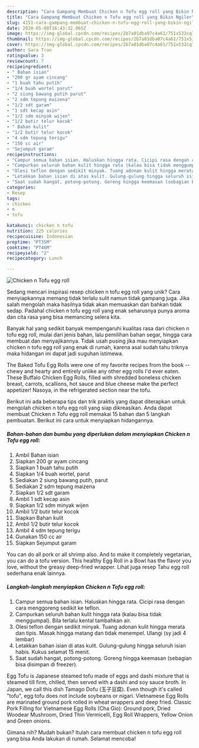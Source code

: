 ```yaml
---
description: "Cara Gampang Membuat Chicken n Tofu egg roll yang Bikin Ngiler"
title: "Cara Gampang Membuat Chicken n Tofu egg roll yang Bikin Ngiler"
slug: 4151-cara-gampang-membuat-chicken-n-tofu-egg-roll-yang-bikin-ngiler
date: 2020-05-08T16:43:32.065Z
image: https://img-global.cpcdn.com/recipes/2b7a01dba07c4a61/751x532cq70/chicken-n-tofu-egg-roll-foto-resep-utama.jpg
thumbnail: https://img-global.cpcdn.com/recipes/2b7a01dba07c4a61/751x532cq70/chicken-n-tofu-egg-roll-foto-resep-utama.jpg
cover: https://img-global.cpcdn.com/recipes/2b7a01dba07c4a61/751x532cq70/chicken-n-tofu-egg-roll-foto-resep-utama.jpg
author: Sara Tran
ratingvalue: 3
reviewcount: 7
recipeingredient:
- " Bahan isian"
- "200 gr ayam cincang"
- "1 buah tahu putih"
- "1/4 buah wortel parut"
- "2 siung bawang putih parut"
- "2 sdm tepung maizena"
- "1/2 sdt garam"
- "1 sdt kecap asin"
- "1/2 sdm minyak wijen"
- "1/2 butir telur kocok"
- " Bahan kulit"
- "1/2 butir telur kocok"
- "4 sdm tepung terigu"
- "150 cc air"
- "Sejumput garam"
recipeinstructions:
- "Campur semua bahan isian. Haluskan hingga rata. Cicipi rasa dengan cara menggoreng sedikit ke teflon."
- "Campurkan seluruh bahan kulit hingga rata (kalau bisa tidak menggumpal). Bila terlalu kental tambahkan air."
- "Olesi teflon dengan sedikit minyak. Tuang adonan kulit hingga merata dan tipis. Masak hingga matang dan tidak menempel. Ulangi (sy jadi 4 lembar)"
- "Letakkan bahan isian di atas kulit. Gulung-gulung hingga seluruh isian habis. Kukus selamat 15 menit."
- "Saat sudah hangat, potong-potong. Goreng hingga keemasan (sebagian bisa disimpan di freezer)."
categories:
- Resep
tags:
- chicken
- n
- tofu

katakunci: chicken n tofu 
nutrition: 225 calories
recipecuisine: Indonesian
preptime: "PT35M"
cooktime: "PT46M"
recipeyield: "2"
recipecategory: Lunch

---
```



![Chicken n Tofu egg roll](https://img-global.cpcdn.com/recipes/2b7a01dba07c4a61/751x532cq70/chicken-n-tofu-egg-roll-foto-resep-utama.jpg)

Sedang mencari inspirasi resep chicken n tofu egg roll yang unik? Cara menyiapkannya memang tidak terlalu sulit namun tidak gampang juga. Jika salah mengolah maka hasilnya tidak akan memuaskan dan bahkan tidak sedap. Padahal chicken n tofu egg roll yang enak seharusnya punya aroma dan cita rasa yang bisa memancing selera kita.

Banyak hal yang sedikit banyak mempengaruhi kualitas rasa dari chicken n tofu egg roll, mulai dari jenis bahan, lalu pemilihan bahan segar, hingga cara membuat dan menyajikannya. Tidak usah pusing jika mau menyiapkan chicken n tofu egg roll yang enak di rumah, karena asal sudah tahu triknya maka hidangan ini dapat jadi suguhan istimewa.

The Baked Tofu Egg Rolls were one of my favorite recipes from the book -- chewy and hearty and entirely unlike any other egg rolls I&#39;d ever eaten. These Buffalo Chicken Egg Rolls, filled with shredded boneless chicken breast, carrots, scallions, hot sauce and blue cheese make the perfect appetizer! Nasoya, in the refrigerated section near the tofu.


Berikut ini ada beberapa tips dan trik praktis yang dapat diterapkan untuk mengolah chicken n tofu egg roll yang siap dikreasikan. Anda dapat membuat Chicken n Tofu egg roll memakai 15 bahan dan 5 langkah pembuatan. Berikut ini cara untuk menyiapkan hidangannya.

<!--inarticleads1-->

##### Bahan-bahan dan bumbu yang diperlukan dalam menyiapkan Chicken n Tofu egg roll:

1. Ambil  Bahan isian
1. Siapkan 200 gr ayam cincang
1. Siapkan 1 buah tahu putih
1. Siapkan 1/4 buah wortel, parut
1. Sediakan 2 siung bawang putih, parut
1. Sediakan 2 sdm tepung maizena
1. Siapkan 1/2 sdt garam
1. Ambil 1 sdt kecap asin
1. Siapkan 1/2 sdm minyak wijen
1. Ambil 1/2 butir telur kocok
1. Siapkan  Bahan kulit
1. Ambil 1/2 butir telur kocok
1. Ambil 4 sdm tepung terigu
1. Gunakan 150 cc air
1. Siapkan Sejumput garam


You can do all pork or all shrimp also. And to make it completely vegetarian, you can do a tofu version. This healthy Egg Roll in a Bowl has the flavor you love, without the greasy deep-fried wrapper. Lihat juga resep Tahu egg roll sederhana enak lainnya. 

<!--inarticleads2-->

##### Langkah-langkah menyiapkan Chicken n Tofu egg roll:

1. Campur semua bahan isian. Haluskan hingga rata. Cicipi rasa dengan cara menggoreng sedikit ke teflon.
1. Campurkan seluruh bahan kulit hingga rata (kalau bisa tidak menggumpal). Bila terlalu kental tambahkan air.
1. Olesi teflon dengan sedikit minyak. Tuang adonan kulit hingga merata dan tipis. Masak hingga matang dan tidak menempel. Ulangi (sy jadi 4 lembar)
1. Letakkan bahan isian di atas kulit. Gulung-gulung hingga seluruh isian habis. Kukus selamat 15 menit.
1. Saat sudah hangat, potong-potong. Goreng hingga keemasan (sebagian bisa disimpan di freezer).


Egg Tofu is Japanese steamed tofu made of eggs and dashi mixture that is steamed till firm, chilled, then served with a dashi and soy sauce broth. In Japan, we call this dish Tamago Dofu (玉子豆腐). Even though it&#39;s called &#34;tofu&#34;, egg tofu does not include soybeans or nigari. Vietnamese Egg Rolls are marinated ground pork rolled in wheat wrappers and deep fried. Classic Pork Filling for Vietnamese Egg Rolls (Cha Gio): Ground pork, Dried Woodear Mushroom, Dried Thin Vermicelli, Egg Roll Wrappers, Yellow Onion and Green onions. 

Gimana nih? Mudah bukan? Itulah cara membuat chicken n tofu egg roll yang bisa Anda lakukan di rumah. Selamat mencoba!
